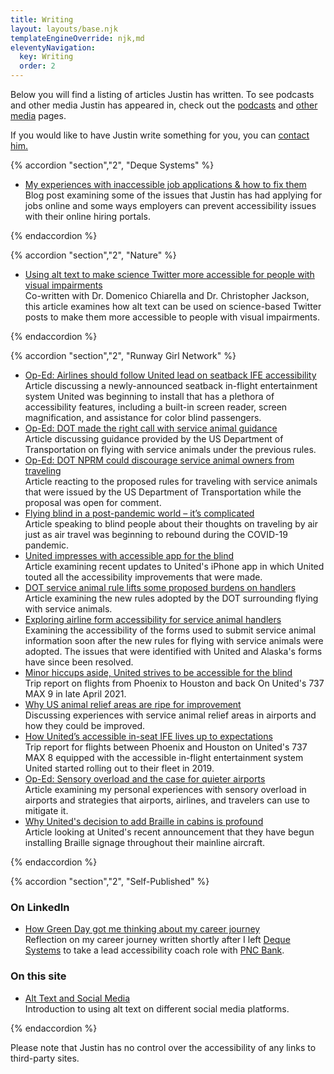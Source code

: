 ```yaml
---
title: Writing
layout: layouts/base.njk
templateEngineOverride: njk,md
eleventyNavigation:
  key: Writing
  order: 2
---
```

Below you will find a listing of articles Justin has written. To see podcasts and other media Justin has appeared in, check out the [podcasts](/podcasts) and [other media](/media) pages.

If you would like to have Justin write something for you, you can [contact him.](/contact)

{% accordion "section","2", "Deque Systems" %}

- [My experiences with inaccessible job applications & how to fix them](https://www.deque.com/blog/my-experiences-with-inaccessible-job-applications-how-to-fix-them/)  
Blog post examining some of the issues that Justin has had applying for jobs online and some ways employers can prevent accessibility issues with their online hiring portals.

{% endaccordion %}

{% accordion "section","2", "Nature" %}

  - [Using alt text to make science Twitter more accessible for people with visual impairments](https://www.nature.com/articles/s41467-020-19640-w)  
  Co-written with Dr. Domenico Chiarella and Dr. Christopher Jackson, this article examines how alt text can be used on science-based Twitter posts to make them more accessible to people with visual impairments.

{% endaccordion %}

{% accordion "section","2", "Runway Girl Network" %}

- [Op-Ed: Airlines should follow United lead on seatback IFE accessibility](https://runwaygirlnetwork.com/2019/01/23/op-ed-airlines-should-follow-uniteds-lead-on-seatback-ife-accessibility/)  
Article discussing a newly-announced seatback in-flight entertainment system United was beginning to install that has a plethora of accessibility features, including a built-in screen reader, screen magnification, and assistance for color blind passengers.
- [Op-Ed: DOT made the right call with service animal guidance](https://runwaygirlnetwork.com/2019/08/14/op-ed-dot-made-the-right-call-with-service-animal-guidance/)  
Article discussing guidance provided by the US Department of Transportation on flying with service animals under the previous rules.
- [Op-Ed: DOT NPRM could discourage service animal owners from traveling](https://runwaygirlnetwork.com/2020/02/11/op-ed-dot-nprm-could-discourage-service-animal-owners-from-traveling/)  
Article reacting to the proposed rules for traveling with service animals that were issued by the US Department of Transportation while the proposal was open for comment.
- [Flying blind in a post-pandemic world – it’s complicated](https://runwaygirlnetwork.com/2020/05/24/flying-blind-in-a-post-pandemic-world-its-complicated/)  
Article speaking to blind people about their thoughts on traveling by air just as air travel was beginning to rebound during the COVID-19 pandemic.
- [United impresses with accessible app for the blind](https://runwaygirlnetwork.com/2020/11/13/united-impresses-with-accessible-app-for-the-blind/)  
Article examining recent updates to United's iPhone app in which United touted all the accessibility improvements that were made.
- [DOT service animal rule lifts some proposed burdens on handlers](https://runwaygirlnetwork.com/2020/12/03/service-animal-rule-lifts-some-burdens-originally-proposed-for-handlers/)  
Article examining the new rules adopted by the DOT surrounding flying with service animals.
- [Exploring airline form accessibility for service animal handlers](https://runwaygirlnetwork.com/2021/01/20/exploring-airline-form-accessibility-for-service-animal-handlers/)  
Examining the accessibility of the forms used to submit service animal information soon after the new rules for flying with service animals were adopted. The issues that were identified with United and Alaska's forms have since been resolved.
- [Minor hiccups aside, United strives to be accessible for the blind](https://runwaygirlnetwork.com/2021/05/09/united-accessible-blind/)  
Trip report on flights from Phoenix to Houston and back On United's 737 MAX 9 in late April 2021.
- [Why US animal relief areas are ripe for improvement](https://runwaygirlnetwork.com/2021/08/11/us-animal-relief-areas/)  
Discussing experiences with service animal relief areas in airports and how they could be improved.
- [How United’s accessible in-seat IFE lives up to expectations](https://runwaygirlnetwork.com/2022/09/how-united-airlines-accessible-in-seat-ife-lives-up-to-expectations/)  
Trip report for flights between Phoenix and Houston on United's 737 MAX 8 equipped with the accessible in-flight entertainment system United started rolling out to their fleet in 2019.
- [Op-Ed: Sensory overload and the case for quieter airports](https://runwaygirlnetwork.com/2023/07/op-ed-sensory-overload-and-the-case-for-quieter-airports/)  
Article examining my personal experiences with sensory overload in airports and strategies that airports, airlines, and travelers can use to mitigate it.
- [Why United's decision to add Braille in cabins is profound]()  
Article looking at United's recent announcement that they have begun installing Braille signage throughout their mainline aircraft.

{% endaccordion %}

{% accordion "section","2", "Self-Published" %}

  ### On LinkedIn

  - [How Green Day got me thinking about my career journey](https://www.linkedin.com/pulse/how-green-day-got-me-thinking-my-career-journey-yarbrough-cpacc/)  
  Reflection on my career journey written shortly after I left [Deque Systems](https://www.deque.com) to take a lead accessibility coach role with [PNC Bank](https://www,pnc.com/).
  
  ### On this site
  
  - [Alt Text and Social Media](/writing/alt-text-and-social-media)  
  Introduction to using alt text on different social media platforms.

{% endaccordion %}

Please note that Justin has no control over the accessibility of any links to third-party sites.